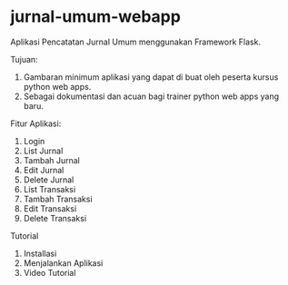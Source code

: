# jurnal-umum-webapp
Aplikasi Pencatatan Jurnal Umum menggunakan Framework Flask.

Tujuan:
1. Gambaran minimum aplikasi yang dapat di buat oleh peserta kursus python web apps.
2. Sebagai dokumentasi dan acuan bagi trainer python web apps yang baru.


Fitur Aplikasi:
1. Login
2. List Jurnal
3. Tambah Jurnal
4. Edit Jurnal
5. Delete Jurnal
6. List Transaksi
7. Tambah Transaksi
8. Edit Transaksi
9. Delete Transaksi

Tutorial
1. Installasi
2. Menjalankan Aplikasi
3. Video Tutorial